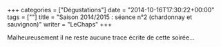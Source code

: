 +++
categories = ["Dégustations"]
date = "2014-10-16T17:30:22+00:00"
tags = [""]
title = "Saison 2014/2015 : séance n°2 (chardonnay et sauvignon)"
writer = "LeChaps"
+++

Malheureusement il ne reste aucune trace écrite de cette soirée...
